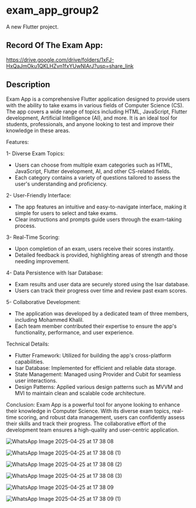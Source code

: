 # exam_app_group2

A new Flutter project.

## Record Of The Exam App:

https://drive.google.com/drive/folders/1xFJ-HxQaJmOku1QKLHZvn1fxYUwNlArJ?usp=share_link

## Description
Exam App is a comprehensive Flutter application designed to provide users with the ability to take exams in various fields of Computer Science (CS). The app covers a wide range of topics including HTML, JavaScript, Flutter development, Artificial Intelligence (AI), and more. It is an ideal tool for students, professionals, and anyone looking to test and improve their knowledge in these areas.

Features:

1- Diverse Exam Topics:
  - Users can choose from multiple exam categories such as HTML, JavaScript, Flutter development, AI, and other CS-related fields.
  - Each category contains a variety of questions tailored to assess the user's understanding and proficiency.

2- User-Friendly Interface:
  - The app features an intuitive and easy-to-navigate interface, making it simple for users to select and take exams.
  - Clear instructions and prompts guide users through the exam-taking process.

3- Real-Time Scoring:
  - Upon completion of an exam, users receive their scores instantly.
  - Detailed feedback is provided, highlighting areas of strength and those needing improvement.

4- Data Persistence with Isar Database:
  - Exam results and user data are securely stored using the Isar database.
  - Users can track their progress over time and review past exam scores.

5- Collaborative Development:
  - The application was developed by a dedicated team of three members, including Mohammed Khalil.
  - Each team member contributed their expertise to ensure the app's functionality, performance, and user experience.
  
Technical Details:
 - Flutter Framework: Utilized for building the app's cross-platform capabilities.
 - Isar Database: Implemented for efficient and reliable data storage.
 - State Management: Managed using Provider and Cubit for seamless user interactions.
 - Design Patterns: Applied various design patterns such as MVVM and MVI to maintain clean and scalable code architecture.

Conclusion: Exam App is a powerful tool for anyone looking to enhance their knowledge in Computer Science. With its diverse exam topics, real-time scoring, and robust data management, users can confidently assess their skills and track their progress. The collaborative effort of the development team ensures a high-quality and user-centric application.


![WhatsApp Image 2025-04-25 at 17 38 08](https://github.com/user-attachments/assets/fc57a80d-b184-4285-b4e4-c89a8cc4febd)

![WhatsApp Image 2025-04-25 at 17 38 08 (1)](https://github.com/user-attachments/assets/380ba068-b409-48f8-97b1-873e7c00eaab)

![WhatsApp Image 2025-04-25 at 17 38 08 (2)](https://github.com/user-attachments/assets/2a317825-2802-4abc-be4e-0aa2792507fd)

![WhatsApp Image 2025-04-25 at 17 38 08 (3)](https://github.com/user-attachments/assets/7a01e77e-ff66-46f6-acd7-fc524a4a7621)

![WhatsApp Image 2025-04-25 at 17 38 09](https://github.com/user-attachments/assets/01e5cac8-2a32-4f78-8b48-7d2364743e4c)

![WhatsApp Image 2025-04-25 at 17 38 09 (1)](https://github.com/user-attachments/assets/68a14385-4cbc-4bee-90ad-f2c255580f43)
